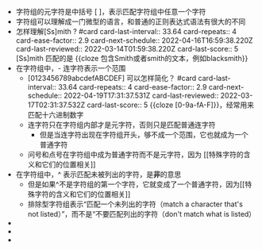 - 字符组的元字符是中括号 [ ]，表示匹配字符组中任意一个字符
- 字符组可以理解成一门微型的语言，和普通的正则表达式语法有很大的不同
- 怎样理解[Ss]mith ? #card
  card-last-interval:: 33.64
  card-repeats:: 4
  card-ease-factor:: 2.9
  card-next-schedule:: 2022-04-16T16:59:38.220Z
  card-last-reviewed:: 2022-03-14T01:59:38.220Z
  card-last-score:: 5
  [Ss]mith 匹配的是 {{cloze 包含Smith或者smith的文本，例如blacksmith}}
- 在字符组中，- 连字符表示一个范围
	- [0123456789abcdefABCDEF] 可以怎样简化？ #card
	  card-last-interval:: 33.64
	  card-repeats:: 4
	  card-ease-factor:: 2.9
	  card-next-schedule:: 2022-04-19T17:31:37.531Z
	  card-last-reviewed:: 2022-03-17T02:31:37.532Z
	  card-last-score:: 5
	  {{cloze [0-9a-fA-F]}}，经常用来匹配十六进制数字
	- 连字符只在字符组内部才是元字符，否则只是匹配普通连字符
		- 但是当连字符出现在字符组开头，够不成一个范围，它也就成为一个普通字符
	- 问号和点号在字符组中成为普通字符而不是元字符，因为 [[特殊字符的含义和它们的位置相关]]
- 在字符组中，^ 表示匹配未被列出的字符，是**非**的意思
	- 但是如果^不是字符组的第一个字符，它就变成了一个普通字符，因为[[特殊字符的含义和它们的位置相关]]
	- 排除型字符组表示“匹配一个未列出的字符（match a character that's not listed）”，而不是“不要匹配列出的字符（don't match what is listed）
-
-
-